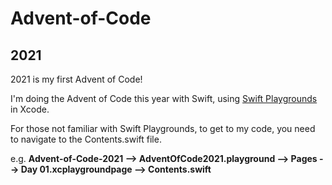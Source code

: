 # Advent-of-Code
## 2021
2021 is my first Advent of Code!

I'm doing the Advent of Code this year with Swift, using [Swift Playgrounds](https://developer.apple.com/swift-playgrounds/) in Xcode.

For those not familiar with Swift Playgrounds, to get to my code, you need to navigate to the Contents.swift file.

e.g. **Advent-of-Code-2021 --> AdventOfCode2021.playground --> Pages --> Day 01.xcplaygroundpage --> Contents.swift**
